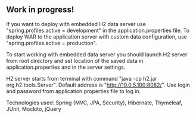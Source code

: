 <h2>Work in progress!</h2>

 If you want to deploy with embedded H2 data server use "spring.profiles.active = development" in the application.properties file. To deploy WAR to the application server with custom data configuration, use "spring.profiles.active = production".

To start working with embedded data server you should launch H2 server from root directory and set location of the saved data in application.properties and in the server settings.

H2 server starts from terminal with command "java -cp h2.jar org.h2.tools.Server". Default address is "http://10.0.5.100:8082/". Use login and password from application.properties file to log in.

Technologies used: Spring (MVC, JPA, Security), Hibernate, Thymeleaf, JUnit, Mockito, jQuery

